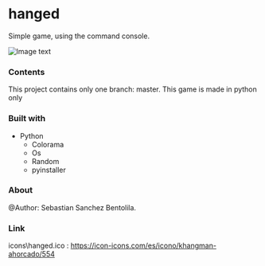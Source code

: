 # hanged
Simple game, using the command console.


![Image text](https://github.com/Sebastian-Sanchez-Bentolila/Hanged-game/blob/master/icons/hanged.ico)

### Contents

This project contains only one branch: master. This game is made in python only

### Built with

- Python
	- Colorama 
	- Os
	- Random
	- pyinstaller

### About

@Author: Sebastian Sanchez Bentolila. 

### Link

icons\\hanged.ico : https://icon-icons.com/es/icono/khangman-ahorcado/554
